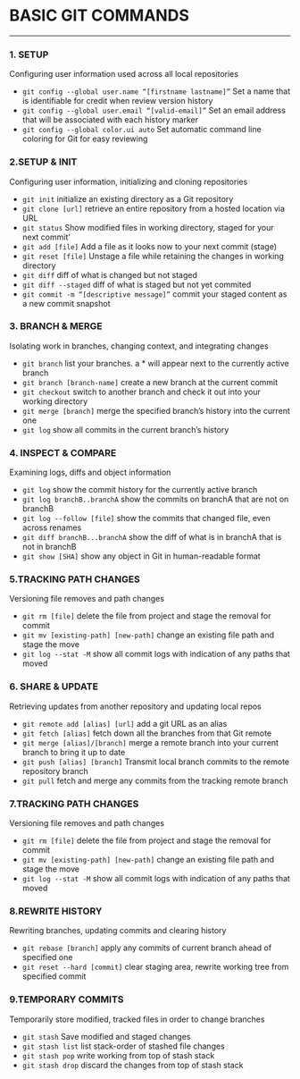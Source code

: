 # BASIC GIT COMMANDS
--------------------------------------------------------------------------------------
### 1. SETUP
Configuring user information used across all local repositories
* `git config --global user.name “[firstname lastname]”`
Set a name that is identifiable for credit when review version history
* `git config --global user.email “[valid-email]”`
Set an email address that will be associated with each history marker
* `git config --global color.ui auto`
Set automatic command line coloring for Git for easy reviewing

### 2.SETUP & INIT
Configuring user information, initializing and cloning repositories
* `git init`
initialize an existing directory as a Git repository
* `git clone [url]`
retrieve an entire repository from a hosted location via URL
* `git status`
Show modified files in working directory, staged for your next commit'
* `git add [file]`
Add a file as it looks now to your next commit (stage)
* `git reset [file]`
Unstage a file while retaining the changes in working directory
* `git diff`
diff of what is changed but not staged
* `git diff --staged`
diff of what is staged but not yet commited
* `git commit -m “[descriptive message]”`
commit your staged content as a new commit snapshot

### 3. BRANCH & MERGE

Isolating work in branches, changing context, and integrating changes
* `git branch`
list your branches. a * will appear next to the currently active branch
* `git branch [branch-name]`
create a new branch at the current commit
* `git checkout`
switch to another branch and check it out into your working directory
* `git merge [branch]`
merge the specified branch’s history into the current one
* `git log`
show all commits in the current branch’s history

### 4. INSPECT & COMPARE
Examining logs, diffs and object information
* `git log`
show the commit history for the currently active branch
* `git log branchB..branchA`
show the commits on branchA that are not on branchB
* `git log --follow [file]`
show the commits that changed file, even across renames
* `git diff branchB...branchA`
show the diff of what is in branchA that is not in branchB
* `git show [SHA]`
show any object in Git in human-readable format

### 5.TRACKING PATH CHANGES
Versioning file removes and path changes
* `git rm [file]`
delete the file from project and stage the removal for commit
* `git mv [existing-path] [new-path]`
change an existing file path and stage the move
* `git log --stat -M`
show all commit logs with indication of any paths that moved

### 6. SHARE & UPDATE
Retrieving updates from another repository and updating local repos
* `git remote add [alias] [url]`
add a git URL as an alias
* `git fetch [alias]`
fetch down all the branches from that Git remote
* `git merge [alias]/[branch]`
merge a remote branch into your current branch to bring it up to date
* `git push [alias] [branch]`
Transmit local branch commits to the remote repository branch
* `git pull`
fetch and merge any commits from the tracking remote branch


### 7.TRACKING PATH CHANGES
Versioning file removes and path changes
* `git rm [file]`
delete the file from project and stage the removal for commit
* `git mv [existing-path] [new-path]`
change an existing file path and stage the move
* `git log --stat -M`
show all commit logs with indication of any paths that moved

### 8.REWRITE HISTORY
Rewriting branches, updating commits and clearing history
* `git rebase [branch]`
apply any commits of current branch ahead of specified one
* `git reset --hard [commit]`
clear staging area, rewrite working tree from specified commit

### 9.TEMPORARY COMMITS
Temporarily store modified, tracked files in order to change branches
* `git stash`
Save modified and staged changes
* `git stash list`
list stack-order of stashed file changes
* `git stash pop`
write working from top of stash stack
* `git stash drop`
discard the changes from top of stash stack





